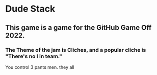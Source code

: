 # Dude Stack

## This game is a game for the GitHub Game Off 2022.

### The Theme of the jam is Cliches, and a popular cliche is "There's no I in team."

You control 3 pants men.
they all
